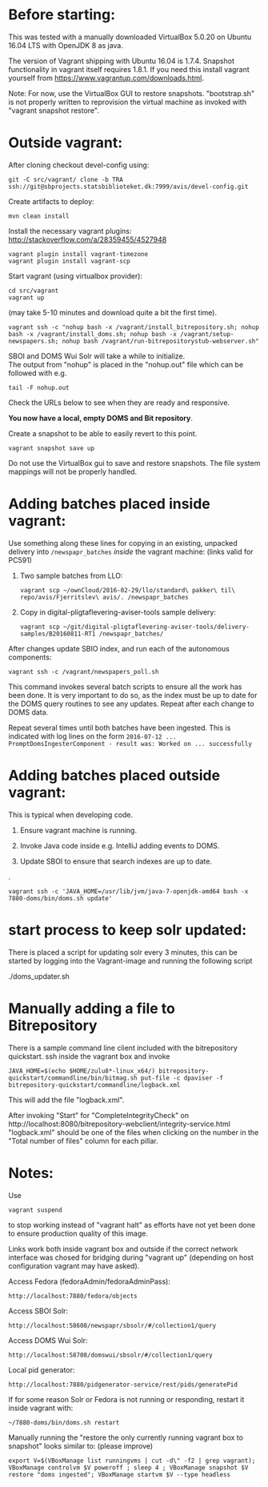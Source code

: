Before starting:
===

This was tested with a manually downloaded VirtualBox 5.0.20 on Ubuntu 16.04 LTS with OpenJDK 8 as java.

The version of Vagrant shipping with Ubuntu 16.04 is 1.7.4.  Snapshot functionality in vagrant itself requires
1.8.1.  If you need this install vagrant yourself from https://www.vagrantup.com/downloads.html.


Note:  For now, use the VirtualBox GUI to restore snapshots.  "bootstrap.sh" is not properly
written to reprovision the virtual machine as invoked with "vagrant snapshot restore".

Outside vagrant:
===

After cloning checkout devel-config using:

    git -C src/vagrant/ clone -b TRA ssh://git@sbprojects.statsbiblioteket.dk:7999/avis/devel-config.git

Create artifacts to deploy:

    mvn clean install

Install the necessary vagrant plugins: http://stackoverflow.com/a/28359455/4527948

    vagrant plugin install vagrant-timezone
    vagrant plugin install vagrant-scp

Start vagrant (using virtualbox provider):

    cd src/vagrant
    vagrant up

(may take 5-10 minutes and download quite a bit the first time).

    vagrant ssh -c "nohup bash -x /vagrant/install_bitrepository.sh; nohup bash -x /vagrant/install_doms.sh; nohup bash -x /vagrant/setup-newspapers.sh; nohup bash /vagrant/run-bitrepositorystub-webserver.sh"

SBOI and DOMS Wui Solr will take a while to initialize.  
The output from "nohup" is placed in the "nohup.out" file 
which can be followed with e.g.

    tail -F nohup.out

Check the URLs below to see when they are ready and responsive.

**You now have a local, empty DOMS and Bit repository**.

Create a snapshot to be able to easily revert to this point.

    vagrant snapshot save up

Do not use the VirtualBox gui to save and restore snapshots.  The
file system mappings will not be properly handled.


Adding batches placed inside vagrant:
===

Use something along these lines for copying in an existing, unpacked delivery into `/newspapr_batches` 
_inside_ the vagrant machine: (links valid for PC591)
 
1. Two sample batches from LLO:

    `vagrant scp ~/ownCloud/2016-02-29/llo/standard\ pakker\ til\ repo/avis/Fjerritslev\ avis/. /newspapr_batches`

2. Copy in digital-pligtaflevering-aviser-tools sample delivery:

    `vagrant scp ~/git/digital-pligtaflevering-aviser-tools/delivery-samples/B20160811-RT1 /newspapr_batches/`
    
After changes update SBIO index, and run each of the autonomous components:

    vagrant ssh -c /vagrant/newspapers_poll.sh

This command invokes several batch scripts to ensure all the work has been done.
It is very important to do so, as the index must be up to date for the DOMS
query routines to see any updates.  Repeat after each change to DOMS data.

Repeat several times until both batches have been ingested.  This is indicated with log
lines on the form
`2016-07-12 ... PromptDomsIngesterComponent - result was: Worked on ... successfully`


Adding batches placed outside vagrant: 
===

This is typical when developing code.

1. Ensure vagrant machine is running.

2. Invoke Java code inside e.g. IntelliJ adding events to DOMS.
 
3. Update SBOI to ensure that search indexes are up to date.

.

    vagrant ssh -c 'JAVA_HOME=/usr/lib/jvm/java-7-openjdk-amd64 bash -x 7880-doms/bin/doms.sh update'
    
    
start process to keep solr updated: 
===    

There is placed a script for updating solr every 3 minutes, this can be started by logging into the Vagrant-image and running the following script 

./doms_updater.sh

Manually adding a file to Bitrepository
===

There is a sample command line client included with the bitrepository quickstart.  ssh inside the vagrant box
and invoke

    JAVA_HOME=$(echo $HOME/zulu8*-linux_x64/) bitrepository-quickstart/commandline/bin/bitmag.sh put-file -c dpaviser -f bitrepository-quickstart/commandline/logback.xml 

This will add the file "logback.xml".

After invoking "Start" for "CompleteIntegrityCheck" on  http://localhost:8080/bitrepository-webclient/integrity-service.html
"logback.xml" should be one of the files when clicking on the number in the "Total number of files" column for each pillar.







Notes:
===

Use

    vagrant suspend

to stop working instead of "vagrant halt" as efforts have not yet been
done to ensure production quality of this image.


Links work both inside vagrant box and outside if the correct network interface
was chosed for bridging during "vagrant up" (depending on host configuration
vagrant may have asked).

Access Fedora (fedoraAdmin/fedoraAdminPass):

    http://localhost:7880/fedora/objects

Access SBOI Solr:

    http://localhost:58608/newspapr/sbsolr/#/collection1/query

Access DOMS Wui Solr:

    http://localhost:58708/domswui/sbsolr/#/collection1/query

Local pid generator:

    http://localhost:7880/pidgenerator-service/rest/pids/generatePid

If for some reason Solr or Fedora is not running or responding, restart it inside vagrant with:

    ~/7880-doms/bin/doms.sh restart


Manually running the "restore the only currently running vagrant box to snapshot" looks similar to: (please improve)

    export V=$(VBoxManage list runningvms | cut -d\" -f2 | grep vagrant); VBoxManage controlvm $V poweroff ; sleep 4 ; VBoxManage snapshot $V restore "doms ingested"; VBoxManage startvm $V --type headless


